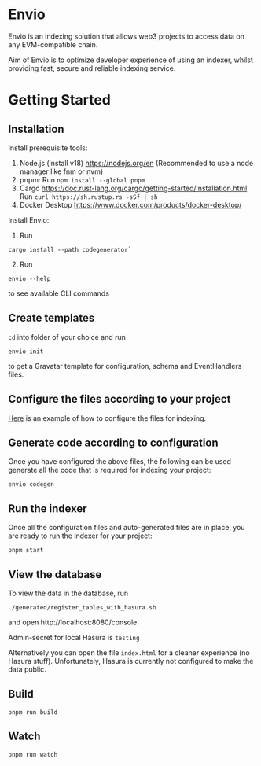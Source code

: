 # Envio

Envio is an indexing solution that allows web3 projects to access data on any EVM-compatible chain.

Aim of Envio is to optimize developer experience of using an indexer, whilst providing fast, secure and reliable indexing service.
# Getting Started
## Installation

Install prerequisite tools:
1. Node.js (install v18) https://nodejs.org/en
   (Recommended to use a node manager like fnm or nvm)
2. pnpm:
   Run `npm install --global pnpm`
3. Cargo https://doc.rust-lang.org/cargo/getting-started/installation.html
   Run `curl https://sh.rustup.rs -sSf | sh`
4. Docker Desktop https://www.docker.com/products/docker-desktop/

Install Envio:
1. Run 
```
cargo install --path codegenerator`
```
2. Run 
```
envio --help
```
   to see available CLI commands

## Create templates

`cd` into folder of your choice and run 
```
envio init
```
to get a Gravatar template for configuration, schema and EventHandlers files.

## Configure the files according to your project

[Here](codegenerator/templates/static/gravatar_template/shared/README.md) is an example of how to configure the files for indexing.

## Generate code according to configuration

Once you have configured the above files, the following can be used generate all the code that is required for indexing your project:

```
envio codegen
```

## Run the indexer
Once all the configuration files and auto-generated files are in place, you are ready to run the indexer for your project:
```
pnpm start
```

## View the database
To view the data in the database, run
```
./generated/register_tables_with_hasura.sh
```
and open http://localhost:8080/console.

Admin-secret for local Hasura is `testing` 

Alternatively you can open the file `index.html` for a cleaner experience (no Hasura stuff). Unfortunately, Hasura is currently not configured to make the data public.
## Build

```
pnpm run build
```

## Watch

```
pnpm run watch
```
